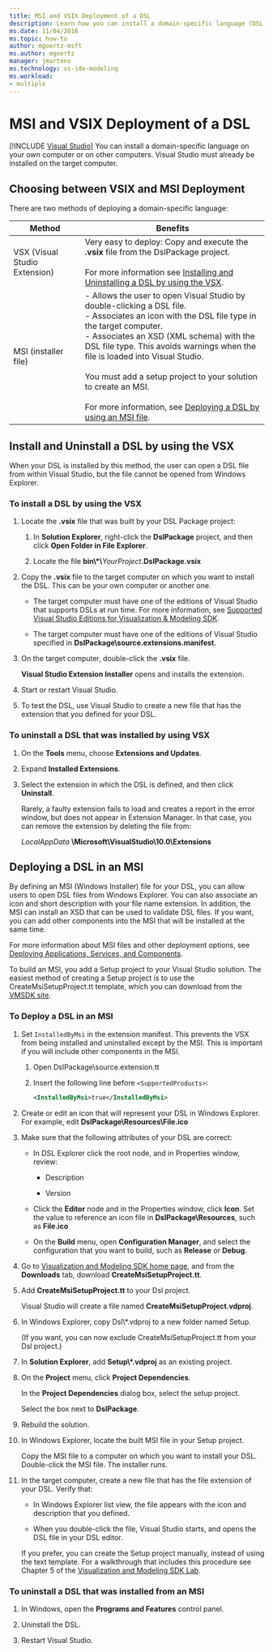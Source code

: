 ```yaml
---
title: MSI and VSIX Deployment of a DSL
description: Learn how you can install a domain-specific language (DSL) on your own computer or on other computers. 
ms.date: 11/04/2016
ms.topic: how-to
author: mgoertz-msft
ms.author: mgoertz
manager: jmartens
ms.technology: vs-ide-modeling
ms.workload:
- multiple
---
```

# MSI and VSIX Deployment of a DSL

 [!INCLUDE [Visual Studio](~/includes/applies-to-version/vs-windows-only.md)]
You can install a domain-specific language on your own computer or on other computers. Visual Studio must already be installed on the target computer.

## <a name="which"></a> Choosing between VSIX and MSI Deployment
 There are two methods of deploying a domain-specific language:

|Method|Benefits|
|-|-|
|VSX (Visual Studio Extension)|Very easy to deploy: Copy and execute the **.vsix** file from the DslPackage project.<br /><br /> For more information see [Installing and Uninstalling a DSL by using the VSX](#Installing).|
|MSI (installer file)|-   Allows the user to open Visual Studio by double-clicking a DSL file.<br />-   Associates an icon with the DSL file type in the target computer.<br />-   Associates an XSD (XML schema) with the DSL file type. This avoids warnings when the file is loaded into Visual Studio.<br /><br /> You must add a setup project to your solution to create an MSI.<br /><br /> For more information, see [Deploying a DSL by using an MSI file](#msi).|

## <a name="Installing"></a> Install and Uninstall a DSL by using the VSX

When your DSL is installed by this method, the user can open a DSL file from within Visual Studio, but the file cannot be opened from Windows Explorer.

### To install a DSL by using the VSX

1. Locate the **.vsix** file that was built by your DSL Package project:

   1. In **Solution Explorer**, right-click the **DslPackage** project, and then click **Open Folder in File Explorer**.

   2. Locate the file **bin\\\*\\**_YourProject_**.DslPackage.vsix**

2. Copy the **.vsix** file to the target computer on which you want to install the DSL. This can be your own computer or another one.

   - The target computer must have one of the editions of Visual Studio that supports DSLs at run time. For more information, see [Supported Visual Studio Editions for Visualization & Modeling SDK](../modeling/supported-visual-studio-editions-for-visualization-amp-modeling-sdk.md).

   - The target computer must have one of the editions of Visual Studio specified in **DslPackage\source.extensions.manifest**.

3. On the target computer, double-click the **.vsix** file.

    **Visual Studio Extension Installer** opens and installs the extension.

4. Start or restart Visual Studio.

5. To test the DSL, use Visual Studio to create a new file that has the extension that you defined for your DSL.

### To uninstall a DSL that was installed by using VSX

1. On the **Tools** menu, choose **Extensions and Updates**.

2. Expand **Installed Extensions**.

3. Select the extension in which the DSL is defined, and then click **Uninstall**.

   Rarely, a faulty extension fails to load and creates a report in the error window, but does not appear in Extension Manager. In that case, you can remove the extension by deleting the file from:

   *LocalAppData* **\Microsoft\VisualStudio\10.0\Extensions**

## <a name="msi"></a> Deploying a DSL in an MSI
 By defining an MSI (Windows Installer) file for your DSL, you can allow users to open DSL files from Windows Explorer. You can also associate an icon and short description with your file name extension. In addition, the MSI can install an XSD that can be used to validate DSL files. If you want, you can add other components into the MSI that will be installed at the same time.

 For more information about MSI files and other deployment options, see [Deploying Applications, Services, and Components](../deployment/deploying-applications-services-and-components.md).

 To build an MSI, you add a Setup project to your Visual Studio solution. The easiest method of creating a Setup project is to use the CreateMsiSetupProject.tt template, which you can download from the [VMSDK site](https://code.msdn.microsoft.com/Visualization-and-Modeling-313535db).

### To Deploy a DSL in an MSI

1. Set `InstalledByMsi` in the extension manifest. This prevents the VSX from being installed and uninstalled except by the MSI. This is important if you will include other components in the MSI.

   1. Open DslPackage\source.extension.tt

   2. Insert the following line before `<SupportedProducts>`:

       ```xml
       <InstalledByMsi>true</InstalledByMsi>
       ```

2. Create or edit an icon that will represent your DSL in Windows Explorer. For example, edit **DslPackage\Resources\File.ico**

3. Make sure that the following attributes of your DSL are correct:

   - In DSL Explorer click the root node, and in Properties window, review:

       - Description

       - Version

   - Click the **Editor** node and in the Properties window, click **Icon**. Set the value to reference an icon file in **DslPackage\Resources**, such as **File.ico**

   - On the **Build** menu, open **Configuration Manager**, and select the configuration that you want to build, such as **Release** or **Debug**.

4. Go to [Visualization and Modeling SDK home page](https://code.msdn.microsoft.com/Visualization-and-Modeling-313535db), and from the **Downloads** tab, download **CreateMsiSetupProject.tt**.

5. Add **CreateMsiSetupProject.tt** to your Dsl project.

    Visual Studio will create a file named **CreateMsiSetupProject.vdproj**.

6. In Windows Explorer, copy Dsl\\*.vdproj to a new folder named Setup.

    (If you want, you can now exclude CreateMsiSetupProject.tt from your Dsl project.)

7. In **Solution Explorer**, add **Setup\\\*.vdproj** as an existing project.

8. On the **Project** menu, click **Project Dependencies**.

    In the **Project Dependencies** dialog box, select the setup project.

    Select the box next to **DslPackage**.

9. Rebuild the solution.

10. In Windows Explorer, locate the built MSI file in your Setup project.

     Copy the MSI file to a computer on which you want to install your DSL. Double-click the MSI file. The installer runs.

11. In the target computer, create a new file that has the file extension of your DSL. Verify that:

    - In Windows Explorer list view, the file appears with the icon and description that you defined.

    - When you double-click the file, Visual Studio starts, and opens the DSL file in your DSL editor.

    If you prefer, you can create the Setup project manually, instead of using the text template. For a walkthrough that includes this procedure see Chapter 5 of the [Visualization and Modeling SDK Lab](https://code.msdn.microsoft.com/DSLToolsLab/Release/ProjectReleases.aspx?ReleaseId=4207).

### To uninstall a DSL that was installed from an MSI

1. In Windows, open the **Programs and Features** control panel.

2. Uninstall the DSL.

3. Restart Visual Studio.
